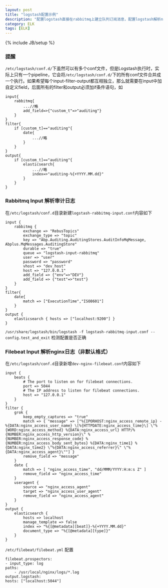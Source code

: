 ```yaml
---
layout: post
title: "logstash配置示例"
description: "配置logstash直接在rabbitmq上建立队列订阅消息，配置logstash解析nginx日志"
category: ELK
tags: [ELK]
---
```

{% include JB/setup %}

### 提醒
`/etc/logstash/conf.d/`下虽然可以有多个conf文件，但是Logstash执行时，实际上只有一个pipeline，它会将`/etc/logstash/conf.d/`下的所有conf文件合并成一个执行。如果希望每个input-filter-output都互相独立，那么就需要在input中加自定义field，后面所有的filter和output必须加if条件语句，如

    input{
        rabbitmq{
            ...//略
            add_field=>{"custom_t"=>"auditing"}
        }
    }
    filter{
        if [custom_t]=="auditing"{
            date{
                ...//略
            }
        }
    }
    output{
        if [custom_t]=="auditing"{
            elasticsearch{
                ...//略
                index=>"auditing-%{+YYYY.MM.dd}"
            }
        }
    }

### Rabbitmq Input 解析审计日志

在`/etc/logstash/conf.d`目录新建`logstash-rabbitmq-input.conf`内容如下

    input {
        rabbitmq {
            exchange => "RebusTopics"
            exchange_type => "topic"
            key => "Abp.Auditing.AuditingStores.AuditInfoMqMessage, Abplus.MqMessages.AuditingStore"
            durable => "true"
            queue => "logstash-input-rabbitmq"
            user => "user"
            password => "password"
            vhost => "dev_host"
            host => "127.0.0.1"
            add_field => {"env"=>"DEV"}
            add_field => {"test"=>"test"}
        }
    }
    filter{
        date{
            match => ["ExecutionTime","ISO8601"]
        }
    }
    output {
        elasticsearch { hosts => ["localhost:9200"] }
    }

`/usr/share/logstash/bin/logstash -f logstash-rabbitmq-input.conf --config.test_and_exit` 检测配置是否正确

### Filebeat Input 解析nginx日志（非默认格式）

在`/etc/logstash/conf.d`目录新增`dev-nginx-filebeat.conf`内容如下

    input {
        beats {
            # The port to listen on for filebeat connections.
            port => 5044
            # The IP address to listen for filebeat connections.
            host => "127.0.0.1"
        }
    }
    filter {
        grok {
            keep_empty_captures => "true"
            match => { "message" => ["%{IPORHOST:nginx_access_remote_ip} - %{DATA:nginx_access_user_name} \[%{HTTPDATE:nginx_access_time}\] \"%{WORD:nginx_access_method} %{DATA:nginx_access_url} HTTP/%{NUMBER:nginx_access_http_version}\" %{NUMBER:nginx_access_response_code} %{NUMBER:nginx_access_body_sent_bytes} %{DATA:nginx_time1} %{DATA:nginx_time2} \"%{DATA:nginx_access_referrer}\" \"%{DATA:nginx_access_agent}\""] }
            remove_field => "message"
        }
        date {
            match => [ "nginx_access_time", "dd/MMM/YYYY:H:m:s Z" ]
            remove_field => "nginx_access_time"
        }
        useragent {
            source => "nginx_access_agent"
            target => "nginx_access_user_agent"
            remove_field => "nginx_access_agent"
        }
    }
    output {
        elasticsearch {
            hosts => localhost
            manage_template => false
            index => "%{[@metadata][beat]}-%{+YYYY.MM.dd}"
            document_type => "%{[@metadata][type]}"
        }
    }

`/etc/filebeat/filebeat.yml` 配置

    filebeat.prospectors:
    - input_type: log
    paths:
        - /usr/local/nginx/logs/*.log
    output.logstash:
    hosts: ["localhost:5044"]

